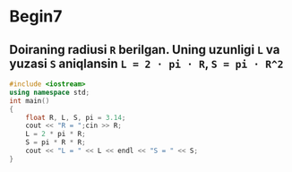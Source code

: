 # Begin7
## Doiraning radiusi `R` berilgan. Uning uzunligi `L` va yuzasi `S` aniqlansin `L = 2 · pi · R`, `S = pi · R^2`
```cpp
#include <iostream>
using namespace std;
int main()
{
    float R, L, S, pi = 3.14;
    cout << "R = ";cin >> R;
    L = 2 * pi * R;
    S = pi * R * R;
    cout << "L = " << L << endl << "S = " << S;
}
```
